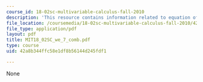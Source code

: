 ```yaml
---
course_id: 18-02sc-multivariable-calculus-fall-2010
description: 'This resource contains information related to equation of a plane. '
file_location: /coursemedia/18-02sc-multivariable-calculus-fall-2010/42a8b344ffc58e1df8b56144d245fdf1_MIT18_02SC_we_7_comb.pdf
file_type: application/pdf
layout: pdf
title: MIT18_02SC_we_7_comb.pdf
type: course
uid: 42a8b344ffc58e1df8b56144d245fdf1

---
```

None